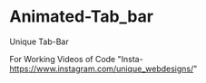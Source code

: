 # Animated-Tab_bar
Unique Tab-Bar

For Working Videos of Code "Insta-https://www.instagram.com/unique_webdesigns/"
